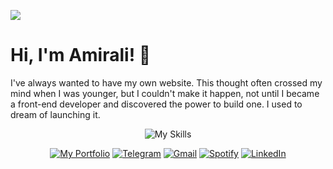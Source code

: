 ![](https://pixel-profile.vercel.app/api/github-stats?username=amiralishoja&screen_effect=true&pixelate_avatar=false&background=radial-gradient%28circle+at+50%25+50%25%2C+%23151515ff+0%25%2C+%23020202ff+95%25%29&color=%2300FF00FF&hide=contributions)

# Hi, I'm Amirali! 👋

<p>I've always wanted to have my own website. This thought often crossed my mind when I was younger, but I couldn't make it happen, not until I became a front-end developer and discovered the power to build one. I used to dream of launching it.</p>

<div align="center">
  <img src="https://github-readme-tech-stack.vercel.app/api/cards?title=My+Skills&align=center&titleAlign=center&borderRadius=0&fontSize=22&showBorder=false&lineHeight=6&lineCount=2&theme=github_dark_green&gap=6&width=557&bg=%23000000&badge=%23161B22&border=%23000000&titleColor=%2300FF00&line1=html5%2CHtml%2CE34F26%3Bcss%2CCss%2C663399%3Bjavascript%2CJava+Script%2CF7DF1E%3Bgit%2CGit%2CF05032%3B&line2=sass%2CSass%2CCC6699%3Btailwindcss%2CTailwind+Css%2C06B6D4%3Breact%2CReact%2C61DAFB%3B" alt="My Skills" />
  
  <a href="https://shoja.liara.run"><img src="https://img.shields.io/badge/My_Portfolio-%23ffa000.svg?style=for-the-badge&logo=googlechrome&logoColor=white" alt="My Portfolio"/></a>
  <a href="https://t.me/amirali_shoja"><img src="https://img.shields.io/badge/Telegram-2CA5E0?style=for-the-badge&logo=telegram&logoColor=white" alt="Telegram"/></a>
  <a href="mailto:amiralishoja.info@gmail.com"><img src="https://img.shields.io/badge/Gmail-D14836?style=for-the-badge&logo=gmail&logoColor=white" alt="Gmail"/></a>
  <a href="https://open.spotify.com/user/3172y5iz5tv42jhub36opkevig2i?si=fe6cb907bdc04e4e"><img src="https://img.shields.io/badge/Spotify-1ED760?style=for-the-badge&logo=spotify&logoColor=white" alt="Spotify"/></a>
  <a href="https://www.linkedin.com/in/amiralishoja"><img src="https://img.shields.io/badge/linkedin-%230077B5.svg?style=for-the-badge&logo=linkedin&logoColor=white" alt="LinkedIn"/></a>
</div>

